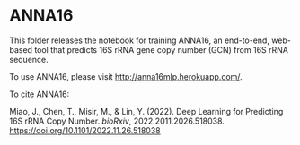 # ANNA16

This folder releases the notebook for training ANNA16, an end-to-end, web-based tool that predicts 16S rRNA gene copy number (GCN) from 16S rRNA sequence.

To use ANNA16, please visit http://anna16mlp.herokuapp.com/.

To cite ANNA16:

Miao, J., Chen, T., Misir, M., & Lin, Y. (2022). Deep Learning for Predicting 16S rRNA Copy Number. *bioRxiv*, 2022.2011.2026.518038. https://doi.org/10.1101/2022.11.26.518038
